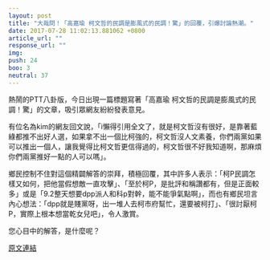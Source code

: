 ```yaml
---
layout: post
title: "大哉問！「高嘉瑜 柯文哲的民調是膨風式的民調！驚」的回覆，引爆討論熱潮。"
date: 2017-07-28 11:02:13.881062 +0800
article_url: ""
response_url: ""
img: 
push: 24
boo: 3
neutral: 37
---
```


熱鬧的PTT八卦版，今日出現一篇標題寫著「高嘉瑜 柯文哲的民調是膨風式的民調！驚」的文章，吸引眾網友紛紛發表意見。

有位名為kim的網友回文說，「i懶得引用全文了，就是柯文哲沒有很好，是靠著藍綠都推不出好人選，如果拿不出一個比柯強的，柯文哲沒人文素養，你們兩黨如果可以推出一個人，讓我覺得比柯文哲更信得過的，柯文哲很不好我知道啊，那麻煩你們兩黨推好一點的人可以嗎」。

鄉民控制不住對這個精闢解答的崇拜，積極回覆，其中許多人表示：「柯P民調怎樣又如何，把他當假想敵一直攻擊」、「至於柯P，是批評和稱讚都有，但是正面較多」或是「9.2整天想要dpp派人和科p對幹，能不能爭氣點啊」，而也有鄉民坦言內心想法：「dpp就是賤黨呀，出一堆人去柯市府幫忙，還要被柯打」、「很討厭柯P，實際上根本想當乾女兒吧」，令人激賞。

您心目中的解答，是什麼呢？

<a href = "https://www.ptt.cc/bbs/Gossiping/M.1501165919.A.082.html">原文連結</a>

